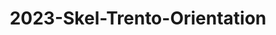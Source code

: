 ---
schema: default 
title: 2023-Skel-Trento-Orientation 
organization: University of Trento - Knowledge Diversity  # Copyright Holders in the config file
notes: 3D vector of the cellphone orientation
resources:
    - name: codebook
      # URL must link to the corresponding codebook
      url: >-
          https://datascientiafoundation.github.io/LivePeople-Documentation/codebooks/2023_SKEL_Trento_orientation.html
      format: html
license: >-
  ./../../resources/2023LivePeopleLicense.html
dataset_name: Orientation
location: Trento (IT)
latitude_map: 46.04
longitude_map: 11.07
start_date: 2023-05-12T02:15
end_date: 2023-06-12T02:15
dataset_type: Sensors
sensor_type: Position
size: 9292.04 MB
dataset_format: parquet  
other_format: csv
number_participants: 55
language: Not Applicable
collection_name: skel
project_url: <a href="https://ds.datascientia.eu/community/public/projects/">Datascientia community project</a>
5_stars: 3  # Fixed value
publication_date: 2024-11-16 14:19:40  # Current timestamp
identifier: 008.AAAQ.AAA.BQ  # Generated based on the defined rules
request_contact: datadistribution.knowdive@unitn.it
maintainer: Andrea Bontempelli  # Maintainer based on authors
maintainer_email: datadistribution.knowdive@unitn.it  
category:
  - Dataset
---